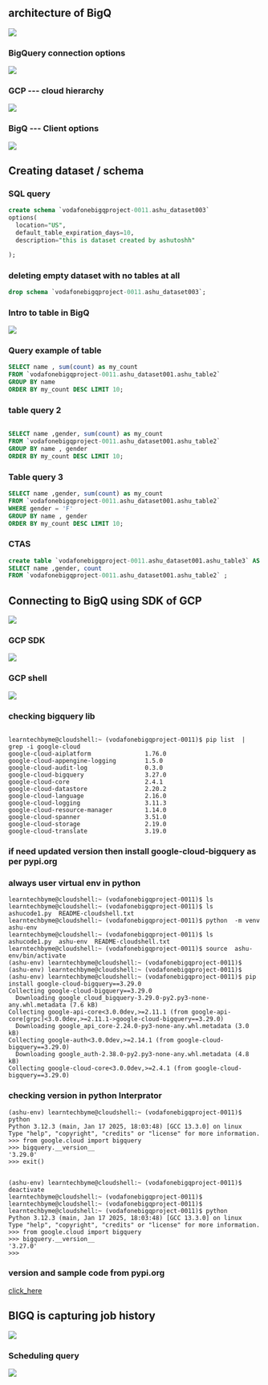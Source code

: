## architecture of BigQ

<img src="arch1.png">

### BigQuery connection options 

<img src="bq1.png">

### GCP --- cloud hierarchy 

<img src="gcp1.png">

### BigQ --- Client options 


<img src="cli1.png">

## Creating dataset / schema 

### SQL query 

```sql
create schema `vodafonebigqproject-0011.ashu_dataset003`
options(
  location="US",
  default_table_expiration_days=10,
  description="this is dataset created by ashutoshh"

);
```

### deleting empty dataset with no tables at all

```sql
drop schema `vodafonebigqproject-0011.ashu_dataset003`;
```

### Intro to table in BigQ

<img src="table1.png">

### Query example of table 

```sql
SELECT name , sum(count) as my_count 
FROM `vodafonebigqproject-0011.ashu_dataset001.ashu_table2` 
GROUP BY name 
ORDER BY my_count DESC LIMIT 10;
```

### table query 2 

```sql

SELECT name ,gender, sum(count) as my_count 
FROM `vodafonebigqproject-0011.ashu_dataset001.ashu_table2` 
GROUP BY name , gender
ORDER BY my_count DESC LIMIT 10;

```

### Table query 3 

```sql
SELECT name ,gender, sum(count) as my_count 
FROM `vodafonebigqproject-0011.ashu_dataset001.ashu_table2` 
WHERE gender = 'F'
GROUP BY name , gender
ORDER BY my_count DESC LIMIT 10;
```

### CTAS 

```sql
create table `vodafonebigqproject-0011.ashu_dataset001.ashu_table3` AS
SELECT name ,gender, count 
FROM `vodafonebigqproject-0011.ashu_dataset001.ashu_table2` ;
```

## Connecting to BigQ using SDK of GCP 

<img src="sdk1.png">

### GCP SDK 

<img src="sdk2.png">


### GCP shell 

<img src="shell1.png">

### checking bigquery lib

```

learntechbyme@cloudshell:~ (vodafonebigqproject-0011)$ pip list  | grep -i google-cloud 
google-cloud-aiplatform               1.76.0
google-cloud-appengine-logging        1.5.0
google-cloud-audit-log                0.3.0
google-cloud-bigquery                 3.27.0
google-cloud-core                     2.4.1
google-cloud-datastore                2.20.2
google-cloud-language                 2.16.0
google-cloud-logging                  3.11.3
google-cloud-resource-manager         1.14.0
google-cloud-spanner                  3.51.0
google-cloud-storage                  2.19.0
google-cloud-translate                3.19.0

```

### if need updated version then install google-cloud-bigquery as per pypi.org 
### always user virtual env in python 

```
learntechbyme@cloudshell:~ (vodafonebigqproject-0011)$ ls
learntechbyme@cloudshell:~ (vodafonebigqproject-0011)$ ls
ashucode1.py  README-cloudshell.txt
learntechbyme@cloudshell:~ (vodafonebigqproject-0011)$ python  -m venv ashu-env 
learntechbyme@cloudshell:~ (vodafonebigqproject-0011)$ ls
ashucode1.py  ashu-env  README-cloudshell.txt
learntechbyme@cloudshell:~ (vodafonebigqproject-0011)$ source  ashu-env/bin/activate
(ashu-env) learntechbyme@cloudshell:~ (vodafonebigqproject-0011)$ 
(ashu-env) learntechbyme@cloudshell:~ (vodafonebigqproject-0011)$ 
(ashu-env) learntechbyme@cloudshell:~ (vodafonebigqproject-0011)$ pip install google-cloud-bigquery==3.29.0
Collecting google-cloud-bigquery==3.29.0
  Downloading google_cloud_bigquery-3.29.0-py2.py3-none-any.whl.metadata (7.6 kB)
Collecting google-api-core<3.0.0dev,>=2.11.1 (from google-api-core[grpc]<3.0.0dev,>=2.11.1->google-cloud-bigquery==3.29.0)
  Downloading google_api_core-2.24.0-py3-none-any.whl.metadata (3.0 kB)
Collecting google-auth<3.0.0dev,>=2.14.1 (from google-cloud-bigquery==3.29.0)
  Downloading google_auth-2.38.0-py2.py3-none-any.whl.metadata (4.8 kB)
Collecting google-cloud-core<3.0.0dev,>=2.4.1 (from google-cloud-bigquery==3.29.0)

```

### checking version in python Interprator 

```
(ashu-env) learntechbyme@cloudshell:~ (vodafonebigqproject-0011)$ python
Python 3.12.3 (main, Jan 17 2025, 18:03:48) [GCC 13.3.0] on linux
Type "help", "copyright", "credits" or "license" for more information.
>>> from google.cloud import bigquery 
>>> bigquery.__version__
'3.29.0'
>>> exit()


(ashu-env) learntechbyme@cloudshell:~ (vodafonebigqproject-0011)$ deactivate 
learntechbyme@cloudshell:~ (vodafonebigqproject-0011)$ 
learntechbyme@cloudshell:~ (vodafonebigqproject-0011)$ 
learntechbyme@cloudshell:~ (vodafonebigqproject-0011)$ python
Python 3.12.3 (main, Jan 17 2025, 18:03:48) [GCC 13.3.0] on linux
Type "help", "copyright", "credits" or "license" for more information.
>>> from google.cloud import bigquery
>>> bigquery.__version__
'3.27.0'
>>> 

```

### version and sample code from pypi.org

[click_here](https://pypi.org/project/google-cloud-bigquery/)

## BIGQ is capturing job history 

<img src="jobh1.png">

### Scheduling query 

<img src="sche1.png">

